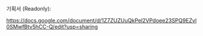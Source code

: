 기획서 (Readonly):  

https://docs.google.com/document/d/1Z7ZUZUuQkPel2VPdoee23SPQ9EZvl0SMwfBtv5hCC-Q/edit?usp=sharing



